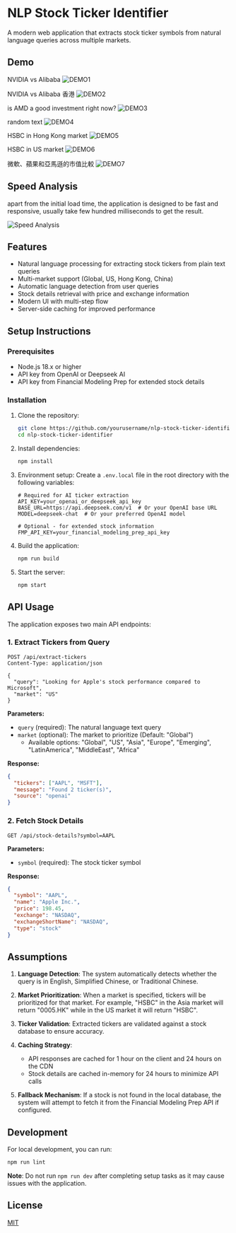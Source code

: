 # NLP Stock Ticker Identifier

A modern web application that extracts stock ticker symbols from natural language queries across multiple markets.

## Demo

NVIDIA vs Alibaba
![DEMO1](/public/demo1.png)

NVIDIA vs Alibaba 香港
![DEMO2](/public/demo2.png)

is AMD a good investment right now?
![DEMO3](/public/demo3.png)

random text
![DEMO4](/public/demo4.png)

HSBC in Hong Kong market
![DEMO5](/public/demo5.png)

HSBC in US market
![DEMO6](/public/demo6.png)

微軟、蘋果和亞馬遜的市值比較
![DEMO7](/public/demo7.png)


## Speed Analysis

apart from the initial load time, the application is designed to be fast and responsive,  usually take few hundred milliseconds to get the result.

![Speed Analysis](/public/speed_analysis2.png)

## Features

- Natural language processing for extracting stock tickers from plain text queries
- Multi-market support (Global, US, Hong Kong, China)
- Automatic language detection from user queries
- Stock details retrieval with price and exchange information
- Modern UI with multi-step flow
- Server-side caching for improved performance

## Setup Instructions

### Prerequisites

- Node.js 18.x or higher
- API key from OpenAI or Deepseek AI
- API key from Financial Modeling Prep for extended stock details

### Installation

1. Clone the repository:
   ```bash
   git clone https://github.com/yourusername/nlp-stock-ticker-identifier.git
   cd nlp-stock-ticker-identifier
   ```

2. Install dependencies:
   ```bash
   npm install
   ```

3. Environment setup:
   Create a `.env.local` file in the root directory with the following variables:
   ```env
   # Required for AI ticker extraction
   API_KEY=your_openai_or_deepseek_api_key
   BASE_URL=https://api.deepseek.com/v1  # Or your OpenAI base URL
   MODEL=deepseek-chat  # Or your preferred OpenAI model

   # Optional - for extended stock information
   FMP_API_KEY=your_financial_modeling_prep_api_key
   ```

4. Build the application:
   ```bash
   npm run build
   ```

5. Start the server:
   ```bash
   npm start
   ```

## API Usage

The application exposes two main API endpoints:

### 1. Extract Tickers from Query

```http
POST /api/extract-tickers
Content-Type: application/json

{
  "query": "Looking for Apple's stock performance compared to Microsoft",
  "market": "US"
}
```

**Parameters:**
- `query` (required): The natural language text query
- `market` (optional): The market to prioritize (Default: "Global")
  - Available options: "Global", "US", "Asia", "Europe", "Emerging", "LatinAmerica", "MiddleEast", "Africa"

**Response:**
```json
{
  "tickers": ["AAPL", "MSFT"],
  "message": "Found 2 ticker(s)",
  "source": "openai"
}
```

### 2. Fetch Stock Details

```http
GET /api/stock-details?symbol=AAPL
```

**Parameters:**
- `symbol` (required): The stock ticker symbol

**Response:**
```json
{
  "symbol": "AAPL",
  "name": "Apple Inc.",
  "price": 198.45,
  "exchange": "NASDAQ",
  "exchangeShortName": "NASDAQ",
  "type": "stock"
}
```

## Assumptions

1. **Language Detection**: The system automatically detects whether the query is in English, Simplified Chinese, or Traditional Chinese.

2. **Market Prioritization**: When a market is specified, tickers will be prioritized for that market. For example, "HSBC" in the Asia market will return "0005.HK" while in the US market it will return "HSBC".

3. **Ticker Validation**: Extracted tickers are validated against a stock database to ensure accuracy.

4. **Caching Strategy**: 
   - API responses are cached for 1 hour on the client and 24 hours on the CDN
   - Stock details are cached in-memory for 24 hours to minimize API calls

5. **Fallback Mechanism**: If a stock is not found in the local database, the system will attempt to fetch it from the Financial Modeling Prep API if configured.

## Development

For local development, you can run:

```bash
npm run lint
```

**Note**: Do not run `npm run dev` after completing setup tasks as it may cause issues with the application.

## License

[MIT](LICENSE)